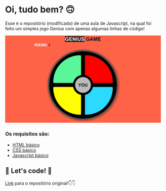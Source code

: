 # Oi, tudo bem? 🙃

Esse é o repositório (modificado) de uma aula de Javascript, na qual foi feito um simples jogo Genius com apenas algumas linhas de código! 

![screenshot](screenshot.jpg)

### Os requisitos são:

* [HTML básico](https://www.w3schools.com/html/)
* [CSS básico](https://developer.mozilla.org/pt-BR/docs/Web/CSS)
* [Javascript básico](https://developer.mozilla.org/pt-BR/docs/Web/JavaScript)

## 🚀 Let's code! 🚀
[Link](https://github.com/SpruceGabriela/genesis-dio) para o repositório original!👇👇 
